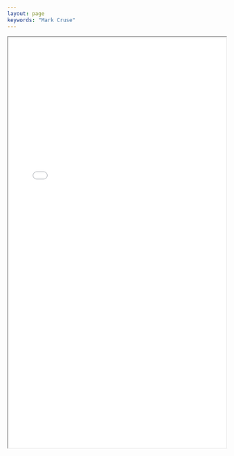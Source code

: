 ```yaml
---
layout: page
keywords: "Mark Cruse"
---
```

<iframe src="/resume.pdf" width="100%" height="950px"></iframe>
